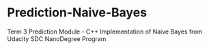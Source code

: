 # Prediction-Naive-Bayes
Term 3 Prediction Module - C++ Implementation of Naive Bayes from Udacity SDC NanoDegree Program
